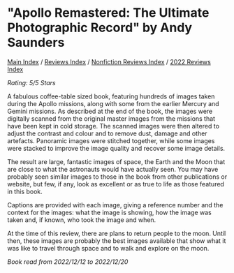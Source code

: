 # "Apollo Remastered: The Ultimate Photographic Record" by Andy Saunders

[Main Index](../../../README.md) / [Reviews Index](../../README.md) / [Nonfiction Reviews Index](../README.md) / [2022 Reviews Index](README.md)

*Rating: 5/5 Stars*

A fabulous coffee-table sized book, featuring hundreds of images taken during the Apollo missions, along with some from the earlier Mercury and Gemini missions. As described at the end of the book, the images were digitally scanned from the original master images from the missions that have been kept in cold storage. The scanned images were then altered to adjust the contrast and colour and to remove dust, damage and other artefacts. Panoramic images were stitched together, while some images were stacked to improve the image quality and recover some image details.

The result are large, fantastic images of space, the Earth and the Moon that are close to what the astronauts would have actually seen. You may have probably seen similar images to those in the book from other publications or website, but few, if any, look as excellent or as true to life as those featured in this book.

Captions are provided with each image, giving a reference number and the context for the images: what the image is showing, how the image was taken and, if known, who took the image and when.

At the time of this review, there are plans to return people to the moon. Until then, these images are probably the best images available that show what it was like to travel through space and to walk and explore on the moon.

*Book read from 2022/12/12 to 2022/12/20*
